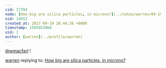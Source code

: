```yaml
---
cid: 17394
node: [How big are silica particles, in microns?](../notes/warren/09-19-2017/how-big-are-silica-particles-in-microns)
nid: 14912
created_at: 2017-09-19 20:44:20 +0000
timestamp: 1505853860
uid: 1
author: [warren](../profile/warren)
---
```


[@wmacfarl](/profile/wmacfarl) !

[warren](../profile/warren) replying to: [How big are silica particles, in microns?](../notes/warren/09-19-2017/how-big-are-silica-particles-in-microns)

